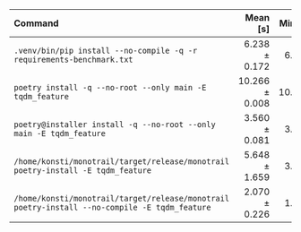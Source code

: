 | Command | Mean [s] | Min [s] | Max [s] | Relative |
|:---|---:|---:|---:|---:|
| `.venv/bin/pip install --no-compile -q -r requirements-benchmark.txt` | 6.238 ± 0.172 | 6.070 | 6.413 | 3.01 ± 0.34 |
| `poetry install -q --no-root --only main -E tqdm_feature` | 10.266 ± 0.008 | 10.259 | 10.275 | 4.96 ± 0.54 |
| `poetry@installer install -q --no-root --only main -E tqdm_feature` | 3.560 ± 0.081 | 3.495 | 3.650 | 1.72 ± 0.19 |
| `/home/konsti/monotrail/target/release/monotrail poetry-install -E tqdm_feature` | 5.648 ± 1.659 | 3.872 | 7.157 | 2.73 ± 0.85 |
| `/home/konsti/monotrail/target/release/monotrail poetry-install --no-compile -E tqdm_feature` | 2.070 ± 0.226 | 1.935 | 2.330 | 1.00 |

